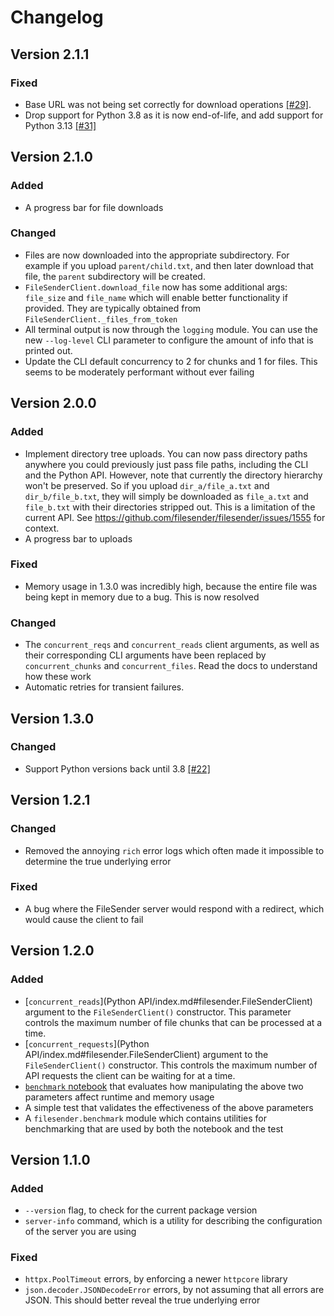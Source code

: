 # Changelog

## Version 2.1.1

### Fixed

* Base URL was not being set correctly for download operations [[#29]](https://github.com/WEHI-ResearchComputing/FileSenderCli/pull/29).
* Drop support for Python 3.8 as it is now end-of-life, and add support for Python 3.13 [[#31]](https://github.com/WEHI-ResearchComputing/FileSenderCli/pull/31)

## Version 2.1.0

### Added

* A progress bar for file downloads

### Changed

* Files are now downloaded into the appropriate subdirectory. For example if you upload `parent/child.txt`, and then later download that file, the `parent` subdirectory will be created.
* `FileSenderClient.download_file` now has some additional args: `file_size` and `file_name` which will enable better functionality if provided. They are typically obtained from `FileSenderClient._files_from_token`
* All terminal output is now through the `logging` module. You can use the new `--log-level` CLI parameter to configure the amount of info that is printed out.
* Update the CLI default concurrency to 2 for chunks and 1 for files. This seems to be moderately performant without ever failing

## Version 2.0.0

### Added

* Implement directory tree uploads. You can now pass directory paths anywhere you could previously just pass file paths, including the CLI and the Python API. However, note that currently the directory hierarchy won't be preserved. So if you upload `dir_a/file_a.txt` and `dir_b/file_b.txt`, they will simply be downloaded as `file_a.txt` and `file_b.txt` with their directories stripped out. This is a limitation of the current API. See https://github.com/filesender/filesender/issues/1555 for context.
* A progress bar to uploads

### Fixed

* Memory usage in 1.3.0 was incredibly high, because the entire file was being kept in memory due to a bug. This is now resolved

### Changed

* The `concurrent_reqs` and `concurrent_reads` client arguments, as well as their corresponding CLI arguments have been replaced by `concurrent_chunks` and `concurrent_files`. Read the docs to understand how these work 
* Automatic retries for transient failures.

## Version 1.3.0

### Changed

* Support Python versions back until 3.8 [[#22]](https://github.com/WEHI-ResearchComputing/FileSenderCli/pull/22)

## Version 1.2.1

### Changed

* Removed the annoying `rich` error logs which often made it impossible to determine the true underlying error

### Fixed

* A bug where the FileSender server would respond with a redirect, which would cause the client to fail

## Version 1.2.0

### Added
* [`concurrent_reads`](Python API/index.md#filesender.FileSenderClient) argument to the `FileSenderClient()` constructor. This parameter controls the maximum number of file chunks that can be processed at a time.
* [`concurrent_requests`](Python API/index.md#filesender.FileSenderClient) argument to the `FileSenderClient()` constructor. This controls the maximum number of API requests the client can be waiting for at a time.
* [`benchmark` notebook](https://wehi-researchcomputing.github.io/FileSenderCli/benchmark/) that evaluates how manipulating the above two parameters affect runtime and memory usage
* A simple test that validates the effectiveness of the above parameters
* A `filesender.benchmark` module which contains utilities for benchmarking that are used by both the notebook and the test

## Version 1.1.0

### Added

* `--version` flag, to check for the current package version
* `server-info` command, which is a utility for describing the configuration of the server you are using

### Fixed

* `httpx.PoolTimeout` errors, by enforcing a newer `httpcore` library
* `json.decoder.JSONDecodeError` errors, by not assuming that all errors are JSON. This should better reveal the true underlying error
